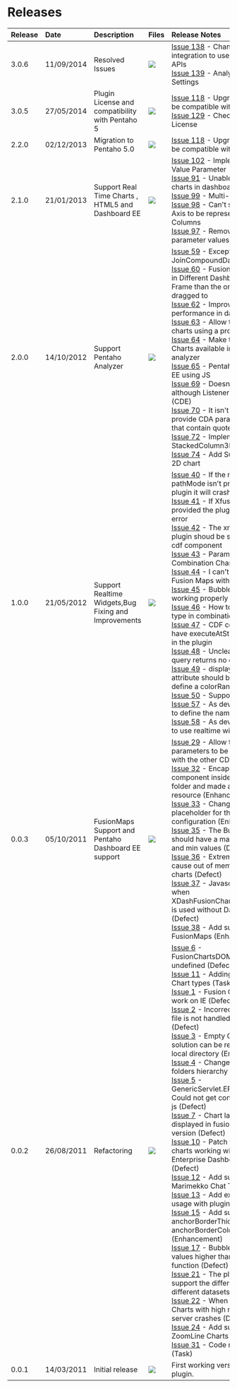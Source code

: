 # Releases #

| Release | Date | Description | Files | Release Notes |
|:--------|:-----|:------------|:------|:--------------|
| 3.0.6| 11/09/2014 | Resolved Issues | [![](http://img215.imageshack.us/img215/2140/downloadnoversion.png)](http://xpand-it.com/en/solutions-en/pentaho-fusioncharts-plugin-en) | [Issue 138](https://code.google.com/p/pentaho-fc-plugin/issues/detail?id=138) - Change CPF integration to use most recent APIs <br /> [Issue 139](https://code.google.com/p/pentaho-fc-plugin/issues/detail?id=139) - Analyzer Bar Chart Settings <br /> |
| 3.0.5| 27/05/2014 | Plugin License and compatibility with Pentaho 5 | [![](http://img215.imageshack.us/img215/2140/downloadnoversion.png)](http://xpand-it.com/en/solutions-en/pentaho-fusioncharts-plugin-en) | [Issue 118](https://code.google.com/p/pentaho-fc-plugin/issues/detail?id=118) - Upgrade plugin to be compatible with Pentaho 5 <br />  [Issue 129](https://code.google.com/p/pentaho-fc-plugin/issues/detail?id=129) - Check Plugin License <br /> |
| 2.2.0| 02/12/2013 | Migration to Pentaho 5.0 | [![](http://img215.imageshack.us/img215/2140/downloadnoversion.png)](http://xpand-it.com/en/solutions-en/pentaho-fusioncharts-plugin-en) | [Issue  118](https://code.google.com/p/pentaho-fc-plugin/issues/detail?id=118) - Upgrade plugin to be compatible with Pentaho 5 <br />|
| 2.1.0| 21/01/2013 | Support Real Time Charts , HTML5 and Dashboard EE  | [![](http://img215.imageshack.us/img215/2140/downloadnoversion.png)](http://xpand-it.com/en/solutions-en/pentaho-fusioncharts-plugin-en) | [Issue  102](https://code.google.com/p/pentaho-fc-plugin/issues/detail?id=102) - Implement Multi-Value Parameter <br /> [Issue  91](https://code.google.com/p/pentaho-fc-plugin/issues/detail?id=91) - Unable to save charts in dashboard <br /> [Issue  99](https://code.google.com/p/pentaho-fc-plugin/issues/detail?id=99) - Multi-Series Charts <br /> [Issue  98](https://code.google.com/p/pentaho-fc-plugin/issues/detail?id=98) - Can't set secondary Axis to be represented as Columns <br /> [Issue  97](https://code.google.com/p/pentaho-fc-plugin/issues/detail?id=97) - Remove the Trim of parameter values in the plugin <br />|
| 2.0.0| 14/10/2012 | Support Pentaho Analyzer  | [![](http://img215.imageshack.us/img215/2140/downloadnoversion.png)](http://xpand-it.com/en/solutions-en/pentaho-fusioncharts-plugin-en) | [Issue 59](https://code.google.com/p/pentaho-fc-plugin/issues/detail?id=59) - Exception using JoinCompoundDataAccess<br />[Issue 60](https://code.google.com/p/pentaho-fc-plugin/issues/detail?id=60) - FusionChart Renders in Different Dashboard Designer Frame than the one it was dragged to<br />[Issue 62](https://code.google.com/p/pentaho-fc-plugin/issues/detail?id=62) - Improve plugin performance in data update	 <br />[Issue 63](https://code.google.com/p/pentaho-fc-plugin/issues/detail?id=63) - Allow the render of charts using a provided data	 <br />[Issue 64](https://code.google.com/p/pentaho-fc-plugin/issues/detail?id=64) - Make the Fusion Charts available in pentaho analyzer	 <br />[Issue 65](https://code.google.com/p/pentaho-fc-plugin/issues/detail?id=65) - Pentaho Dashboards EE using JS	 <br />[Issue 69](https://code.google.com/p/pentaho-fc-plugin/issues/detail?id=69) - Doesn't refresh although Listeners are ticked (CDE)	 <br />[Issue 70](https://code.google.com/p/pentaho-fc-plugin/issues/detail?id=70) - It isn't possible to provide CDA parameter values that contain quotes	 <br />[Issue 72](https://code.google.com/p/pentaho-fc-plugin/issues/detail?id=72) - Implement StackedColumn3DLineDY chart	 <br />[Issue 74](https://code.google.com/p/pentaho-fc-plugin/issues/detail?id=74) - Add Support for Area 2D chart|
| 1.0.0| 21/05/2012 | Support Realtime Widgets,Bug Fixing and Improvements  | [![](http://img215.imageshack.us/img215/2140/downloadnoversion.png)](http://xpand-it.com/en/solutions-en/pentaho-fusioncharts-plugin-en) | [Issue 40](https://code.google.com/p/pentaho-fc-plugin/issues/detail?id=40) - If the new parameter pathMode isn't provided to the plugin it will crash<br />[Issue 41](https://code.google.com/p/pentaho-fc-plugin/issues/detail?id=41) - If Xfusion File isn't provided the plugin returns an error<br />[Issue 42](https://code.google.com/p/pentaho-fc-plugin/issues/detail?id=42) - The xmlResutl of the plugin shoud be stored in the cdf component<br />[Issue 43](https://code.google.com/p/pentaho-fc-plugin/issues/detail?id=43) - Parameter Combination Chart<br />[Issue 44](https://code.google.com/p/pentaho-fc-plugin/issues/detail?id=44) - I can't integrate Fusion Maps with Pentaho<br />[Issue 45](https://code.google.com/p/pentaho-fc-plugin/issues/detail?id=45) - Bubble Charts not working properly<br />[Issue 46](https://code.google.com/p/pentaho-fc-plugin/issues/detail?id=46) - How to render chart type in combination charts<br />[Issue 47](https://code.google.com/p/pentaho-fc-plugin/issues/detail?id=47) - CDF component have executeAtStart:true forced in the plugin<br />[Issue 48](https://code.google.com/p/pentaho-fc-plugin/issues/detail?id=48) - Unclear error when query returns no data<br />[Issue 49](https://code.google.com/p/pentaho-fc-plugin/issues/detail?id=49) - displayValue attribute should be available to define a colorRange<br />[Issue 50](https://code.google.com/p/pentaho-fc-plugin/issues/detail?id=50) - Support Scroll Charts<br />[Issue 57](https://code.google.com/p/pentaho-fc-plugin/issues/detail?id=57) - As developer I whant to define the name of the series<br />[Issue 58](https://code.google.com/p/pentaho-fc-plugin/issues/detail?id=58) - As developer I want to use realtime widgets<br />|
| 0.0.3 | 05/10/2011 | FusionMaps Support and Pentaho Dashboard EE support | [![](http://img215.imageshack.us/img215/2140/downloadnoversion.png)](http://xpand-it.com/en/solutions-en/pentaho-fusioncharts-plugin-en) | [Issue 29](https://code.google.com/p/pentaho-fc-plugin/issues/detail?id=29) - Allow the use of parameters to be consistent with the other CDF components <br /> [Issue 32](https://code.google.com/p/pentaho-fc-plugin/issues/detail?id=32) - Encapsulate the CDF component inside the plugin js folder and made available as a resource 	 (Enhancement) <br />[Issue 33](https://code.google.com/p/pentaho-fc-plugin/issues/detail?id=33) - Change the placeholder for the cda file path configuration 	 	 (Enhancement) <br />[Issue 35](https://code.google.com/p/pentaho-fc-plugin/issues/detail?id=35) - The Bubble Charts should have a margin of max and min values 	 (Defect) <br />[Issue 36](https://code.google.com/p/pentaho-fc-plugin/issues/detail?id=36) - Extreme big numbers cause out of memory in bubble charts 	 (Defect) <br />[Issue 37](https://code.google.com/p/pentaho-fc-plugin/issues/detail?id=37) - Javascript errors when XDashFusionChartComponent.js is used without Dashboards EE 	 (Defect) <br />[Issue 38](https://code.google.com/p/pentaho-fc-plugin/issues/detail?id=38) - Add support for FusionMaps 	 (Enhancement) <br /> |
| 0.0.2 | 26/08/2011 | Refactoring  | [![](http://img215.imageshack.us/img215/2140/downloadnoversion.png)](http://xpand-it.com/en/solutions-en/pentaho-fusioncharts-plugin-en) | [Issue 6](https://code.google.com/p/pentaho-fc-plugin/issues/detail?id=6) - FusionChartsDOM.Nodes[0](0.md) is undefined  (Defect)<br />[Issue 11](https://code.google.com/p/pentaho-fc-plugin/issues/detail?id=11) - Adding new Fusion Chart types (Task)<br />[Issue 1](https://code.google.com/p/pentaho-fc-plugin/issues/detail?id=1) - Fusion Chart don't work on IE (Defect)<br />[Issue 2](https://code.google.com/p/pentaho-fc-plugin/issues/detail?id=2) - Incorrect cda path or file is not handled correctly (Defect)<br />[Issue 3](https://code.google.com/p/pentaho-fc-plugin/issues/detail?id=3) - Empty CDA path and solution can be replaced by local directory (Enhancement)<br />[Issue 4](https://code.google.com/p/pentaho-fc-plugin/issues/detail?id=4) - Change the solution folders hierarchy  (Task)<br />[Issue 5](https://code.google.com/p/pentaho-fc-plugin/issues/detail?id=5) - GenericServlet.ERROR\_0002 - Could not get content generator: js (Defect)<br />[Issue 7](https://code.google.com/p/pentaho-fc-plugin/issues/detail?id=7) - Chart labels aren't displayed in fusioncharts free version  (Defect)<br />[Issue 10](https://code.google.com/p/pentaho-fc-plugin/issues/detail?id=10) - Patch to get fusion charts working with Pentaho Enterprise Dashboard Designer (Defect)<br />[Issue 12](https://code.google.com/p/pentaho-fc-plugin/issues/detail?id=12) - Add support for Marimekko Chat Type (Task)<br />[Issue 13](https://code.google.com/p/pentaho-fc-plugin/issues/detail?id=13) - Add example of link usage with plugin  (Task)<br />[Issue 15](https://code.google.com/p/pentaho-fc-plugin/issues/detail?id=15) - Add support to anchorBorderThickness and anchorBorderColor parameters (Enhancement)<br />[Issue 17](https://code.google.com/p/pentaho-fc-plugin/issues/detail?id=17) - Bubble charts with values higher than 1000M don't function (Defect)<br />[Issue 21](https://code.google.com/p/pentaho-fc-plugin/issues/detail?id=21) - The plugin must support the different colors in different datasets (Defect)<br />[Issue 22](https://code.google.com/p/pentaho-fc-plugin/issues/detail?id=22) - When use Bubble Charts with high numbers the server crashes  (Defect)<br />[Issue 24](https://code.google.com/p/pentaho-fc-plugin/issues/detail?id=24) - Add support to ZoomLine Charts (Defect)<br />[Issue 31](https://code.google.com/p/pentaho-fc-plugin/issues/detail?id=31) - Code refactoring (Task)<br /> |
| 0.0.1 | 14/03/2011 | Initial release | [![](http://img215.imageshack.us/img215/2140/downloadnoversion.png)](http://xpand-it.com/en/solutions-en/pentaho-fusioncharts-plugin-en)| First working version of the plugin. |